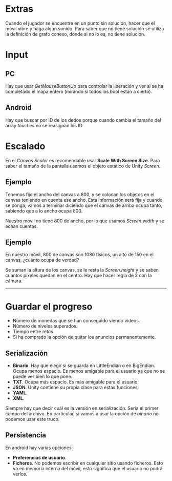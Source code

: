 # Extras
Cuando el jugador se encuentre en un punto sin solución, hacer que el móvil vibre y haga algún sonido. Para saber que no tiene solución se utiliza la definición de grafo conexo, donde si no lo es, no tiene solución.

# Input
## PC
Hay que usar _GetMouseButtonUp_ para controlar la liberación y ver si se ha completado el mapa entero (mirando si todos los bool están a cierto).

## Android
Hay que buscar por ID de los dedos porque cuando cambia el tamaño del array _touches_ no se reasignan los ID

# Escalado 
En el _Canvas Scaler_ es recomendable usar **Scale With Screen Size**. Para saber el tamaño de la pantalla usamos el objeto estático de Unity _Screen_.

## Ejemplo
Tenemos fijo el ancho del canvas a 800, y se colocan los objetos en el canvas teniendo en cuenta ese ancho. Esta información será fija y cuando se ponga, vamos a terminar diciendo que el canvas de arriba ocupa tanto, sabiendo que a lo ancho ocupa 800.

Nuestro móvil no tiene 800 de ancho, por lo que usamos _Screen.width_ y se echan cuentas.

## Ejemplo
En nuestro móvil, 800 de canvas son 1080 físicos, un alto de 150 en el canvas, ¿cuánto ocupa de verdad?

Se suman la altura de los canvas, se le resta la _Screen.height_ y se saben cuantos píxeles quedan en el centro. 
Hay que hacer regla de 3 con la cámara.

---

# Guardar el progreso
+ Número de monedas que se han conseguido viendo videos.
+ Número de niveles superados.
+ Tiempo entre retos.
+ Si ha comprado la opción de quitar los anuncios permanentemente.

## Serialización
+ **Binario**. Hay que elegir si se guarda en LittleEndian o en BigEndian. Ocupa menos espacio. Es menos amigable para el usuario ya que no se puede ver bien lo que pone.
+ **TXT**. Ocupa más espacio. Es más amigable para el usuario.
+ **JSON**. Unity contiene su propia clase para estas funciones.
+ **YAML**.
+ **XML**.

Siempre hay que decir cuál es la versión en serialización. Sería el primer campo del archivo. En particular, si vamos a usar la opción de _binario_ no podemos usar este truco.

## Persistencia
En android hay varias opciones:
+ **Preferencias de usuario**.
+ **Ficheros**. No podemos escribir en cualquier sitio usando ficheros. Esto va en memoria interna del móvil, esto significa que el usuario no podrá verlos.